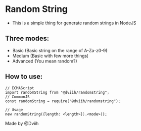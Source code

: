 # Random String
- This is a simple thing for generate random strings in NodeJS

## Three modes:
- Basic (Basic string on the range of A-Za-z0-9)
- Medium (Basic with few more things)
- Advanced (You mean random?)

## How to use:
```
// ECMAScript
import randomString from "@dviih/randomstring";
// CommonJS
const randomString = require("@dviih/randomstring");

// Usage
new randomString({length: <length>}).<mode>();
```

Made by @Dviih
